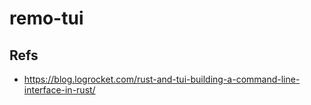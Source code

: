 # remo-tui

## Refs

- https://blog.logrocket.com/rust-and-tui-building-a-command-line-interface-in-rust/

